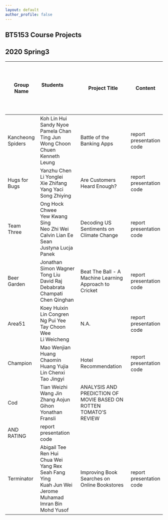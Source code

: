 ```yaml
---
layout: default
author_profile: false
---
```

## BT5153 Course Projects

## 2020 Spring3


| Group Name | &nbsp; &nbsp; &nbsp; &nbsp; &nbsp; &nbsp; &nbsp; &nbsp; &nbsp; &nbsp; &nbsp; &nbsp; &nbsp; &nbsp; &nbsp;&nbsp; &nbsp; &nbsp; &nbsp; &nbsp; &nbsp; &nbsp; &nbsp; &nbsp; &nbsp; &nbsp; &nbsp; &nbsp; &nbsp; &nbsp; &nbsp; &nbsp; &nbsp; &nbsp; &nbsp; &nbsp; &nbsp; Students &nbsp; &nbsp; &nbsp; &nbsp; &nbsp;  &nbsp; &nbsp; &nbsp; &nbsp; &nbsp; &nbsp; &nbsp; &nbsp; &nbsp; &nbsp; &nbsp; &nbsp; &nbsp; &nbsp; &nbsp; &nbsp; &nbsp; &nbsp; &nbsp; &nbsp; &nbsp; &nbsp;&nbsp; &nbsp; &nbsp; &nbsp; &nbsp; &nbsp; &nbsp; &nbsp; &nbsp; &nbsp; &nbsp; &nbsp; &nbsp; &nbsp; &nbsp;&nbsp; &nbsp; &nbsp; &nbsp; &nbsp; &nbsp; | Project Title | Content |
| --------  | -------- | --------  | -------- |
| Kancheong Spiders  | Koh Lin Hui <br /> Sandy Nyoe <br /> Pamela Chan Ting Jun <br />  Wong Choon Chuen <br /> Kenneth Leung|   Battle of the Banking Apps     |report <br /> presentation <br /> code <br />|
| Hugs for Bugs | Yanzhu Chen <br /> Li Yonglei <br /> Xie Zhifang <br /> Yang Yaci <br /> Song Zhiying|  Are Customers Heard Enough? |report <br /> presentation <br /> code <br />|
| Team Three  | Ong Hock Chwee <br /> Yew Kwang Sing <br /> Neo Zhi Wei <br /> Calvin Lian Ee Sean <br /> Justyna Lucja Panek |   Decoding US Sentiments on Climate Change    |report <br /> presentation <br /> code <br />|
| Beer Garden  | Jonathan Simon Wagner <br /> Tong Liu <br /> David Raj <br /> Debabrata Champati <br /> Chen Qinghan|   Beat The Ball - A Machine Learning Approach to Cricket     |report <br /> presentation <br /> code <br />|
| Area51  | Koey Huixin <br /> Lin Congren <br /> Ng Pui Yee <br /> Tay Choon Wee <br /> Li Weicheng|   N.A.     |report <br /> presentation <br /> code <br />|
| Champion  | Mao Wenjian <br /> Huang Chaomin <br /> Huang Yujia <br /> Lin Chenxi <br /> Tao Jingyi| Hotel Recommendation |report <br /> presentation <br /> code <br />|
| Cod  | Tian Weizhi <br /> Wang Jin <br /> Zhang Aojun <br /> Gihon Yonathan Fransli| ANALYSIS AND PREDICTION OF MOVIE BASED ON ROTTEN TOMATO’S REVIEW
AND RATING |report <br /> presentation <br /> code <br />|
| Terminator  | Abigail Tee Ren Hui <br /> Chua Wei Yang Rex <br /> Seah Fang Ying <br /> Kuah Jun Wei Jerome <br /> Muhamad Imran Bin Mohd Yusof| Improving Book Searches on Online Bookstores |report <br /> presentation <br /> code <br />|
